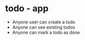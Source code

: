 # todo - app

- Anyone user can create a todo
- Anyone can see existing todos
- Anyone can mark a todo as done